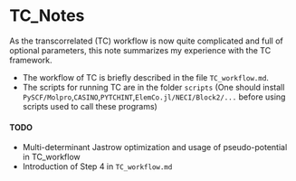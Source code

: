 # TC_Notes
As the transcorrelated (TC) workflow is now quite complicated and full of optional parameters, this note summarizes my experience with the TC framework.

- The workflow of TC is briefly described in the file `TC_workflow.md`.
- The scripts for running TC are in the folder `scripts` (One should install `PySCF/Molpro`,`CASINO`,`PYTCHINT`,`ElemCo.jl/NECI/Block2/...` before using scripts used to call these programs)

#### TODO
- Multi-determinant Jastrow optimization and usage of pseudo-potential in TC_workflow
- Introduction of Step 4 in `TC_workflow.md`